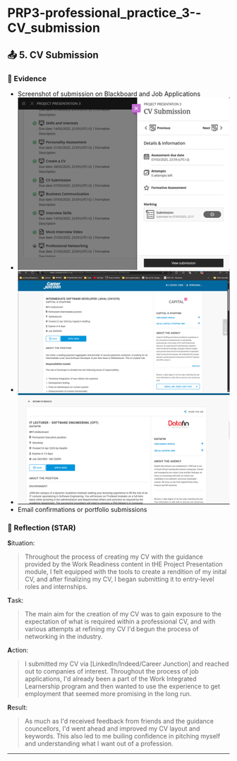 # PRP3-professional_practice_3--CV_submission

## 📤 5. CV Submission

### 📂 Evidence
- Screenshot of submission on Blackboard and Job Applications
- ![alt text](image.png)
- ![alt text](Intermediate_Java_Software_Developer.png) 
- ![alt text](IT_Lecturer_Software_Engineer_Datafin.png)
- Email confirmations or portfolio submissions

### 💭 Reflection (STAR)
**S**ituation:  
> Throughout the process of creating my CV with the guidance provided by the Work Readiness content in tHE Project Presentation module, I felt equipped with the tools to create a rendition of my inital CV, and after finalizing my CV, I began submitting it to entry-level roles and internships. 
 
**T**ask: 
> The main aim for the creation of my CV was to gain exposure to the expectation of what is required within a professional CV, and with various attempts at refining my CV I'd begun the process of networking in the industry.

**A**ction: 
> I submitted my CV via [LinkedIn/Indeed/Career Junction] and reached out to companies of interest. Throughout the process of job applications, I'd already been a part of the Work Integrated Learnership program and then wanted to use the experience to get employment that seemed more promising in the long run.
> 
**R**esult: 
> As much as I'd received feedback from friends and the guidance councellors, I'd went ahead and improved my CV layout and keywords. This also led to me builing  confidence in pitching myself and understanding what I want out of a profession.

---
